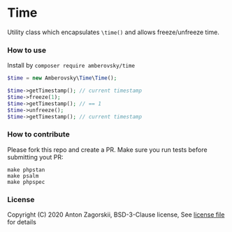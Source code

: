 # Time

Utility class which encapsulates `\time()` and allows freeze/unfreeze time. 

### How to use

Install by `composer require amberovsky/time`

```php
$time = new Amberovsky\Time\Time();

$time->getTimestamp(); // current timestamp
$time->freeze(1);
$time->getTimestamp(); // == 1
$time->unfreeze();
$time->getTimestamp(); // current timestamp
```

### How to contribute

Please fork this repo and create a PR. Make sure you run tests before submitting  yout PR:

```shell script
make phpstan
make psalm
make phpspec
```

### License
Copyright (C) 2020 Anton Zagorskii, BSD-3-Clause license, See [license file](/LICENSE.txt) for details

